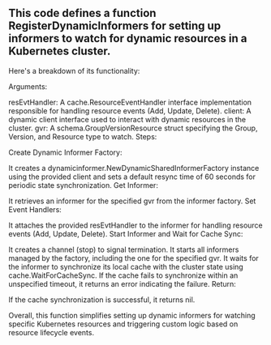 ## This code defines a function RegisterDynamicInformers for setting up informers to watch for dynamic resources in a Kubernetes cluster.

Here's a breakdown of its functionality:

Arguments:

resEvtHandler: A cache.ResourceEventHandler interface implementation responsible for handling resource events (Add, Update, Delete).
client: A dynamic client interface used to interact with dynamic resources in the cluster.
gvr: A schema.GroupVersionResource struct specifying the Group, Version, and Resource type to watch.
Steps:

Create Dynamic Informer Factory:

It creates a dynamicinformer.NewDynamicSharedInformerFactory instance using the provided client and sets a default resync time of 60 seconds for periodic state synchronization.
Get Informer:

It retrieves an informer for the specified gvr from the informer factory.
Set Event Handlers:

It attaches the provided resEvtHandler to the informer for handling resource events (Add, Update, Delete).
Start Informer and Wait for Cache Sync:

It creates a channel (stop) to signal termination.
It starts all informers managed by the factory, including the one for the specified gvr.
It waits for the informer to synchronize its local cache with the cluster state using cache.WaitForCacheSync.
If the cache fails to synchronize within an unspecified timeout, it returns an error indicating the failure.
Return:

If the cache synchronization is successful, it returns nil.

Overall, this function simplifies setting up dynamic informers for watching specific Kubernetes resources and triggering custom logic based on resource lifecycle events.